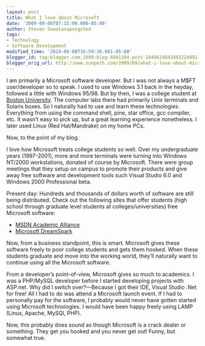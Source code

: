 ```yaml
---
layout: post
title: What I love about Microsoft
date: '2009-09-08T07:15:00.000-05:00'
author: Steven Suwatanapongched
tags:
- Technology
- Software Development
modified_time: '2014-08-08T16:59:36.881-05:00'
blogger_id: tag:blogger.com,1999:blog-6841384.post-1049614843493224891
blogger_orig_url: http://www.sunpech.com/2009/09/what-i-love-about-microsoft.html
---
```


I am primarily a Microsoft software developer. But I was not always a M$FT user/developer so to speak. I used to use Windows 3.1 back in the heyday, followed a little with Windows 95/98. But by then, I was a college student at <a href="http://www.bu.edu" target="_blank">Boston University</a>. The computer labs there had primarily Unix terminals and Solaris boxes. So I naturally had to use and learn these technologies. Everything from using the command shell, pine, star office, gcc compiler, etc. It wasn’t easy to pick up, but a great learning experience nonetheless. I later used Linux (Red Hat/Mandrake) on my home PCs.

Now, to the point of my blog.

I love how Microsoft treats college students so well. Over my undergraduate years (1997-2001), more and more terminals were turning into Windows NT/2000 workstations, donated of course by Microsoft. There were group meetings that they setup on campus to promote their products and give away free software and development tools such Visual Studio 6.0 and Windows 2000 Professional beta.

Present day: Hundreds and thousands of dollars worth of software are still being distributed. Check out the following sites that offer students (high school through graduate level students at colleges/universities) free Microsoft software:

<ul>
  <li><a href="http://msdn.microsoft.com/en-us/academic/default.aspx" target="_blank">MSDN Academic Alliance</a> </li>    
  <li><a href="http://www.dreamspark.com/" target="_blank">Microsoft DreamSpark</a> </li> 
</ul>

Now, from a business standpoint, this is smart. Microsoft gives these software freely to poor college students and gets them hooked. When these students graduate and move into the working world, they’ll naturally want to continue using all the Microsoft software.

From a developer’s point-of-view, Microsoft gives so much to academics. I was a PHP/MySQL developer before I started developing projects with ASP.net. Why did I switch over?—Because I got their IDE, Visual Studio .Net for free! All I had to do was attend a Microsoft launch event. If I had to personally pay for the software, I probably would never have gotten started using Microsoft technologies. I would have been happy freely using LAMP (Linux, Apache, MySQl, PHP).

Now, this probably does sound as though Microsoft is a crack dealer or something. They get you hooked and you never get out! Funny, but somewhat true.

